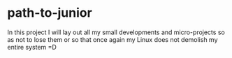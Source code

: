 # path-to-junior
 
In this project I will lay out all my small developments and micro-projects so as not to lose them or so that once again my Linux does not demolish my entire system =D
